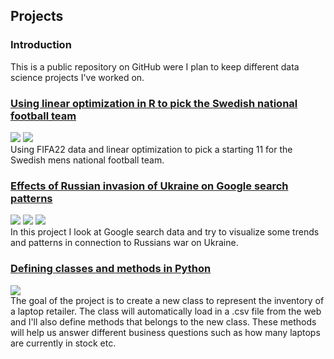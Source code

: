 ## Projects

### Introduction

This is a public repository on GitHub were I plan to keep different data science projects I've worked on.

### [Using linear optimization in R to pick the Swedish national football team](https://github.com/karl-karlsson/notebooks/blob/main/LO_FIFA22.ipynb)
[![](https://img.shields.io/badge/-lpSolver-blue?logo=R)](https://github.com/karl-karlsson/notebooks/blob/main/LO_FIFA22.ipynb) [![](https://img.shields.io/badge/-tidyverse-blue?logo=R)](https://github.com/karl-karlsson/notebooks/blob/main/LO_FIFA22.ipynb)<br>
Using FIFA22 data and linear optimization to pick a starting 11 for the Swedish mens national football team.

### [Effects of Russian invasion of Ukraine on Google search patterns](https://github.com/karl-karlsson/notebooks/blob/main/google_trends.ipynb)
[![](https://img.shields.io/badge/-tidyverse-blue?logo=R)](https://github.com/karl-karlsson/notebooks/blob/main/google_trends.ipynb) [![](https://img.shields.io/badge/-gtrendsR-blue?logo=R)](https://github.com/karl-karlsson/notebooks/blob/main/google_trends.ipynb) [![](https://img.shields.io/badge/-maps-blue?logo=R)](https://github.com/karl-karlsson/notebooks/blob/main/google_trends.ipynb)<br>
In this project I look at Google search data and try to visualize some trends and patterns in connection to Russians war on Ukraine.

### [Defining classes and methods in Python](https://github.com/karl-karlsson/notebooks/blob/main/laptops.ipynb)
[![](https://img.shields.io/badge/Python-yellow?logo=Python)](https://github.com/karl-karlsson/notebooks/blob/main/laptops.ipynb) <br>
The goal of the project is to create a new class to represent the inventory of a laptop retailer.
The class will automatically load in a .csv file from the web and I'll also define methods that belongs to the new class. 
These methods will help us answer different business questions such as how many laptops are currently in stock etc.
